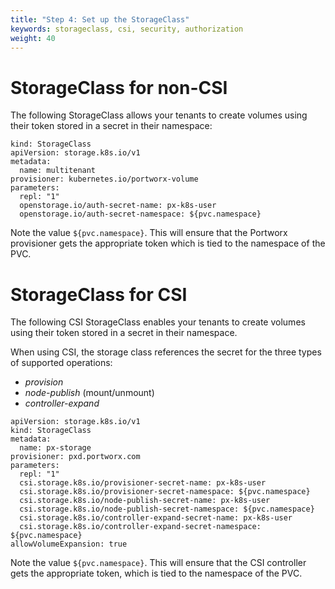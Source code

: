 ```yaml
---
title: "Step 4: Set up the StorageClass"
keywords: storageclass, csi, security, authorization
weight: 40
---
```


# StorageClass for non-CSI

The following StorageClass allows your tenants to create volumes
using their token stored in a secret in their namespace:

```text
kind: StorageClass
apiVersion: storage.k8s.io/v1
metadata:
  name: multitenant
provisioner: kubernetes.io/portworx-volume
parameters:
  repl: "1"
  openstorage.io/auth-secret-name: px-k8s-user
  openstorage.io/auth-secret-namespace: ${pvc.namespace}
```

Note the value `${pvc.namespace}`. This will ensure that the Portworx
provisioner gets the appropriate token which is tied to the namespace
of the PVC.

# StorageClass for CSI

The following CSI StorageClass enables your tenants to create volumes
using their token stored in a secret in their namespace.

When using CSI, the storage class references the secret for the three types of supported
operations:

* _provision_
* _node-publish_ (mount/unmount)
* _controller-expand_

```text
apiVersion: storage.k8s.io/v1
kind: StorageClass
metadata:
  name: px-storage
provisioner: pxd.portworx.com
parameters:
  repl: "1"
  csi.storage.k8s.io/provisioner-secret-name: px-k8s-user
  csi.storage.k8s.io/provisioner-secret-namespace: ${pvc.namespace}
  csi.storage.k8s.io/node-publish-secret-name: px-k8s-user
  csi.storage.k8s.io/node-publish-secret-namespace: ${pvc.namespace}
  csi.storage.k8s.io/controller-expand-secret-name: px-k8s-user
  csi.storage.k8s.io/controller-expand-secret-namespace: ${pvc.namespace}
allowVolumeExpansion: true
```

Note the value `${pvc.namespace}`. This will ensure that the CSI controller
gets the appropriate token, which is tied to the namespace of the PVC.
